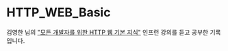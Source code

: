 # HTTP_WEB_Basic
김영한 님의 ["모든 개발자를 위한 HTTP 웹 기본 지식"](https://www.inflearn.com/course/http-%EC%9B%B9-%EB%84%A4%ED%8A%B8%EC%9B%8C%ED%81%AC/) 인프런 강의를 듣고 공부한 기록입니다. 

